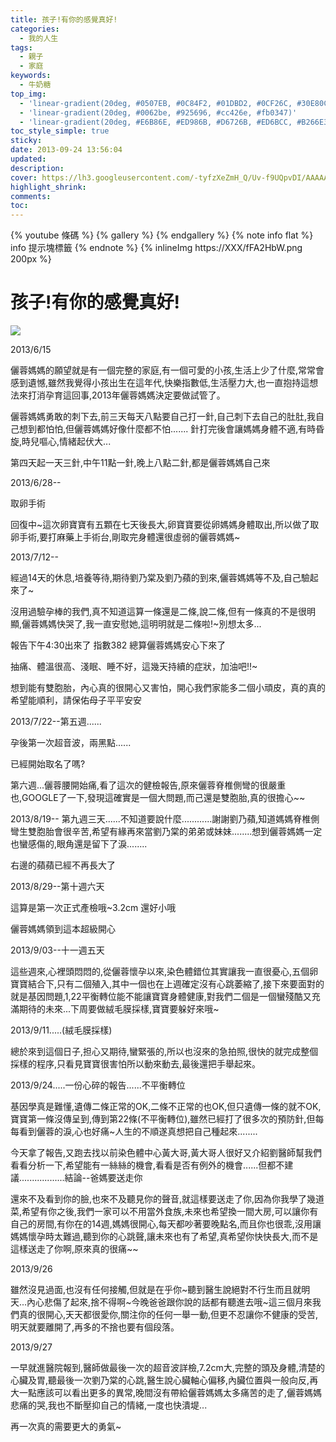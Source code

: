 ```yaml
---
title: 孩子!有你的感覺真好!
categories:
  - 我的人生
tags:
  - 親子
  - 家庭
keywords:
  - 牛奶糖
top_img:
  - 'linear-gradient(20deg, #0507EB, #0C84F2, #01DBD2, #0CF26C, #30E80C)'
  - 'linear-gradient(20deg, #0062be, #925696, #cc426e, #fb0347)'
  - 'linear-gradient(20deg, #E6B86E, #ED986B, #D6726B, #ED6BCC, #B266E3)'
toc_style_simple: true
sticky: 
date: 2013-09-24 13:56:04
updated:
description:
cover: https://lh3.googleusercontent.com/-tyfzXeZmH_Q/Uv-f9UQpvDI/AAAAAAAARuE/nqu2vs3dwJg/w580-h412-no/DR157.JPG
highlight_shrink:
comments:
toc:
---
```


{% youtube 條碼 %}
{% gallery %}
{% endgallery %}
{% note info flat %}
info 提示塊標籤
{% endnote %}
{% inlineImg https://XXX/fFA2HbW.png 200px %}

# 孩子!有你的感覺真好!

![](https://lh3.googleusercontent.com/-tyfzXeZmH_Q/Uv-f9UQpvDI/AAAAAAAARuE/nqu2vs3dwJg/w580-h412-no/DR157.JPG)

2013/6/15

儷蓉媽媽的願望就是有一個完整的家庭,有一個可愛的小孩,生活上少了什麼,常常會感到遺憾,雖然我覺得小孩出生在這年代,快樂指數低,生活壓力大,也一直抱持這想法來打消孕育這回事,2013年儷蓉媽媽決定要做試管了。



儷蓉媽媽勇敢的刺下去,前三天每天八點要自己打一針,自己刺下去自己的肚肚,我自己想到都怕怕,但儷蓉媽媽好像什麼都不怕.......
針打完後會讓媽媽身體不適,有時昏旋,時兒嘔心,情緒起伏大...

第四天起一天三針,中午11點一針,晚上八點二針,都是儷蓉媽媽自己來



2013/6/28-- 



取卵手術



回復中~這次卵寶寶有五顆在七天後長大,卵寶寶要從卵媽媽身體取出,所以做了取卵手術,要打麻藥上手術台,剛取完身體還很虛弱的儷蓉媽媽~









2013/7/12--

經過14天的休息,培養等待,期待劉乃棠及劉乃蘋的到來,儷蓉媽媽等不及,自己驗起來了~




沒用過驗孕棒的我們,真不知道這算一條還是二條,說二條,但有一條真的不是很明顯,儷蓉媽媽快哭了,我一直安慰她,這明明就是二條啦!~別想太多...

報告下午4:30出來了 指數382 總算儷蓉媽媽安心下來了



抽痛、體溫很高、淺眠、睡不好，這幾天持續的症狀，加油吧!!~

想到能有雙胞胎，內心真的很開心又害怕，開心我們家能多二個小頑皮，真的真的希望能順利，請保佑母子平平安安



2013/7/22--第五週......



孕後第一次超音波，兩黑點......






已經開始取名了嗎?




第六週...儷蓉腰開始痛,看了這次的健檢報告,原來儷蓉脊椎側彎的很嚴重也,GOOGLE了一下,發現這確實是一個大問題,而己還是雙胞胎,真的很擔心~~





2013/8/19--
第九週三天......不知道要說什麼............謝謝劉乃蘋,知道媽媽脊椎側彎生雙胞胎會很辛苦,希望有緣再來當劉乃棠的弟弟或妹妹........想到儷蓉媽媽一定也蠻感傷的,眼角還是留下了淚........



右邊的蘋蘋已經不再長大了




2013/8/29--第十週六天



這算是第一次正式產檢哦~3.2cm 還好小哦




儷蓉媽媽領到這本超級開心




2013/9/03--十一週五天

這些週來,心裡頭悶悶的,從儷蓉懷孕以來,染色體錯位其實讓我一直很憂心,五個卵寶寶結合下,只有二個殖入,其中一個也在上週確定沒有心跳萎縮了,接下來要面對的就是基因問題,1,22平衡轉位能不能讓寶寶身體健康,對我們二個是一個蠻殘酷又充滿期待的未來...下周要做絨毛膜採樣,寶寶要躲好來哦~



2013/9/11.....(絨毛膜採樣)

總於來到這個日子,担心又期待,蠻緊張的,所以也沒來的急拍照,很快的就完成整個採樣的程序,只看見寶寶很害怕所以動來動去,最後還把手舉起來。







2013/9/24.....一份心碎的報告......不平衡轉位





基因學真是難懂,遺傳二條正常的OK,二條不正常的也OK,但只遺傳一條的就不OK,寶寶第一條沒傳呈到,傳到第22條(不平衡轉位),雖然已經打了很多次的預防針,但每每看到儷蓉的淚,心也好痛~人生的不順遂真想把自己種起來........



今天拿了報告,又跑去找以前染色體中心黃大哥,黃大哥人很好又介紹劉醫師幫我們看看分析一下,希望能有一絲絲的機會,看看是否有例外的機會......但都不建議..................結論--爸媽要送走你



還來不及看到你的臉,也來不及聽見你的聲音,就這樣要送走了你,因為你我學了幾道菜,希望有你之後,我們一家可以不用當外食族,未來也希望換一間大房,可以讓你有自己的房間,有你在的14週,媽媽很開心,每天都吵著要晚點名,而且你也很乖,沒用讓媽媽懷孕時太難過,聽到你的心跳聲,讓未來也有了希望,真希望你快快長大,而不是這樣送走了你啊,原來真的很痛~~ 





2013/9/26

雖然沒見過面,也沒有任何接觸,但就是在乎你~聽到醫生說絕對不行生而且就明天...內心悲傷了起來,捨不得啊~今晚爸爸跟你說的話都有聽進去哦~這三個月來我們真的很開心,天天都很愛你,關注你的任何一舉一動,但更不忍讓你不健康的受苦,明天就要離開了,再多的不捨也要有個段落。





2013/9/27

一早就進醫院報到,醫師做最後一次的超音波詳檢,7.2cm大,完整的頭及身體,清楚的心臟及胃,聽最後一次劉乃棠的心跳,醫生說心臟軸心偏移,內臟位置與一般向反,再大一點應該可以看出更多的異常,晚間沒有帶給儷蓉媽媽太多痛苦的走了,儷蓉媽媽悲痛的哭,我也不斷壓抑自己的情緒,一度也快潰堤...



再一次真的需要更大的勇氣~